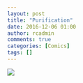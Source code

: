 ```yaml
---
layout: post
title: "Purification"
date: 2016-12-06 01:00
author: rcadmin
comments: true
categories: [Comics]
tags: []
---
```

<a href="../comics/2016/12/06"><img src="http://dl.bitsmack.com/comics/20161206.jpg" /></a>
